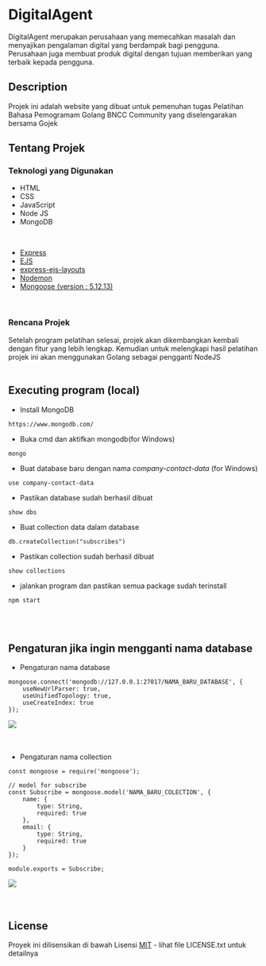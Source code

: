 # DigitalAgent

DigitalAgent merupakan perusahaan yang memecahkan masalah dan menyajikan pengalaman digital yang berdampak bagi pengguna. Perusahaan juga membuat produk digital dengan tujuan memberikan yang terbaik kepada pengguna.

## Description

Projek ini adalah website yang dibuat untuk pemenuhan tugas Pelatihan Bahasa Pemogramam Golang BNCC Community yang diselengarakan bersama Gojek

## Tentang Projek

### Teknologi yang Digunakan

* HTML
* CSS
* JavaScript
* Node JS
* MongoDB
<br>

* [Express](https://www.npmjs.com/package/express)
* [EJS](https://www.npmjs.com/package/ejs)
* [express-ejs-layouts](https://www.npmjs.com/package/express-ejs-layouts)
* [Nodemon](https://www.npmjs.com/package/nodemon)
* [Mongoose (version : 5.12.13)](https://www.npmjs.com/package/mongoose)

<br>


### Rencana Projek

Setelah program pelatihan selesai, projek akan dikembangkan kembali dengan fitur yang lebih lengkap. Kemudian untuk melengkapi hasil pelatihan projek ini akan menggunakan Golang sebagai pengganti NodeJS
<br>
<br>

## Executing program (local)

* Install MongoDB

```
https://www.mongodb.com/
```


* Buka cmd dan aktifkan mongodb(for Windows)

```
mongo
```

* Buat database baru dengan nama *company-contact-data* (for Windows)

```
use company-contact-data
```

* Pastikan database sudah berhasil dibuat
```
show dbs
```

* Buat collection data dalam database
```
db.createCollection("subscribes")
```

* Pastikan collection sudah berhasil dibuat
```
show collections
```


* jalankan program dan pastikan semua package sudah terinstall

```
npm start
```
<br>
<br>

## Pengaturan jika ingin mengganti nama database
* Pengaturan nama database

```
mongoose.connect('mongodb://127.0.0.1:27017/NAMA_BARU_DATABASE', {
    useNewUrlParser: true,
    useUnifiedTopology: true,
    useCreateIndex: true
});
```

[<img align="left" src="https://api.bellshade.org/badge/navigation?badgeType=next&text=DATABASE" />](./utils/db.js)

<br>
<br>
<br>

* Pengaturan nama collection

```
const mongoose = require('mongoose');

// model for subscribe
const Subscribe = mongoose.model('NAMA_BARU_COLECTION', {
    name: {
        type: String,
        required: true
    },
    email: {
        type: String,
        required: true
    }
});

module.exports = Subscribe;
```

[<img align="left" src="https://api.bellshade.org/badge/navigation?badgeType=next&text=COLLECTION" />](./model/subscribe.js)


<br>
<br>
<br>

## License

Proyek ini dilisensikan di bawah Lisensi [MIT](./LICENSE.txt) - lihat file LICENSE.txt untuk detailnya
